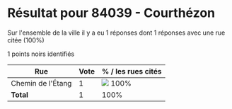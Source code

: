 # Résultat pour 84039 - Courthézon

Sur l'ensemble de la ville il y a eu 1 réponses dont 1 réponses avec une rue citée (100%)

1 points noirs identifiés

| Rue | Vote | % / les rues cités|
|-----|------|-------------------|
| Chemin de l'Étang | 1 | <img src="../../img/bar_100.gif" />&nbsp;100%|
| **Total** | 1 | 100%|
